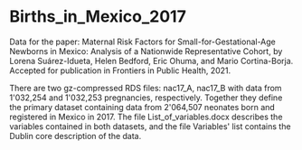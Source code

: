 # Births_in_Mexico_2017
Data for the paper: Maternal Risk Factors for Small-for-Gestational-Age Newborns in Mexico: Analysis of a Nationwide Representative Cohort, by Lorena Suárez-Idueta, Helen Bedford, Eric Ohuma, and Mario Cortina-Borja.  Accepted for publication in Frontiers in Public Health, 2021.

There are two gz-compressed RDS files: nac17_A, nac17_B with data from 1'032,254 and 1'032,253 pregnancies, respectively. Together they define the primary dataset containing data from 2'064,507 neonates born and registered in Mexico in 2017.  The file List_of_variables.docx describes the variables contained in both datasets, and the file Variables' list contains the Dublin core description of the data.


